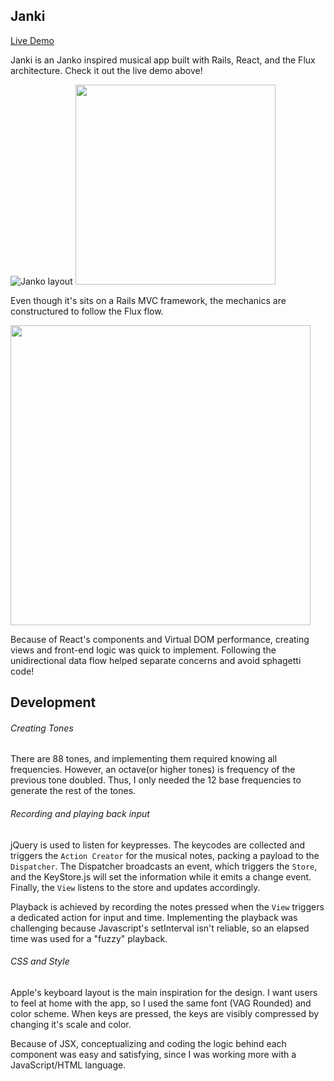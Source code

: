 ## Janki
<a href="http://jankiboard.herokuapp.com">Live Demo</a>

Janki is an Janko inspired musical app built with Rails, React, and the Flux architecture. Check it out the live demo above!

![Janko layout](http://www.pianoworld.com/images/Janko_layout.jpg)
<img src="http://i.imgur.com/gIoyeoj.png" width="320px">

Even though it's sits on a Rails MVC framework, the mechanics are constructured to follow the Flux flow.

<img src="http://blog.krawaller.se/img/flux-diagram.png" width="480px">

Because of React's components and Virtual DOM performance, creating views and front-end logic was quick to implement. Following the unidirectional data flow helped separate concerns and avoid sphagetti code!

## Development
###### Creating Tones
There are 88 tones, and implementing them required knowing all frequencies. However, an octave(or higher tones) is frequency of the previous tone doubled. Thus, I only needed the 12 base frequencies to generate the rest of the tones.

###### Recording and playing back input
jQuery is used to listen for keypresses. The keycodes are collected and triggers the ```Action Creator``` for the musical notes, packing a payload to the ```Dispatcher```. The Dispatcher broadcasts an event, which triggers the ```Store```, and the KeyStore.js will set the information while it emits a change event. Finally, the ```View``` listens to the store and updates accordingly.

Playback is achieved by recording the notes pressed when the ```View``` triggers a dedicated action for input and time. Implementing the playback was challenging because Javascript's setInterval isn't reliable, so an elapsed time was used for a "fuzzy" playback.

###### CSS and Style
Apple's keyboard layout is the main inspiration for the design. I want users to feel at home with the app, so I used the same font (VAG Rounded) and color scheme. When keys are pressed, the keys are visibly compressed by changing it's scale and color.

Because of JSX, conceptualizing and coding the logic behind each component was easy and satisfying, since I was working more with a JavaScript/HTML language.

